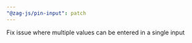 ```yaml
---
"@zag-js/pin-input": patch
---
```


Fix issue where multiple values can be entered in a single input
